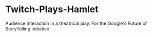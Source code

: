 # Twitch-Plays-Hamlet
Audience interaction in a theatrical play.
For the Google's Future of StoryTelling initiative.
